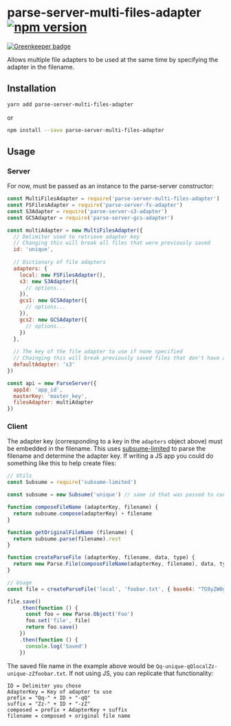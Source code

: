 # parse-server-multi-files-adapter [![npm version](https://img.shields.io/npm/v/parse-server-multi-files-adapter.svg?style=flat)](https://www.npmjs.com/package/parse-server-multi-files-adapter)

[![Greenkeeper badge](https://badges.greenkeeper.io/stephentuso/parse-server-multi-files-adapter.svg)](https://greenkeeper.io/)

Allows multiple file adapters to be used at the same time by specifying the adapter in the filename.

## Installation

```bash
yarn add parse-server-multi-files-adapter
```
or
```bash
npm install --save parse-server-multi-files-adapter
```

## Usage

### Server

For now, must be passed as an instance to the parse-server constructor:

```javascript
const MultiFilesAdapter = require('parse-server-multi-files-adapter')
const FSFilesAdapter = require('parse-server-fs-adapter')
const S3Adapter = require('parse-server-s3-adapter')
const GCSAdapter = require('parse-server-gcs-adapter')

const multiAdapter = new MultiFilesAdapter({
  // Delimiter used to retrieve adapter key
  // Changing this will break all files that were previously saved
  id: 'unique', 
  
  // Dictionary of file adapters
  adapters: {
    local: new FSFilesAdapter(),
    s3: new S3Adapter({
      // options...
    }),
    gcs1: new GCSAdapter({
      // options...
    }),
    gcs2: new GCSAdapter({
      // options...
    })
  },
  
  // The key of the file adapter to use if none specified
  // Chainging this will break previously saved files that don't have an adapter key
  defaultAdapter: 's3'
})

const api = new ParseServer({
  appId: 'app_id',
  masterKey: 'master_key',
  filesAdapter: multiAdapter
})
```

### Client

The adapter key (corresponding to a key in the `adapters` object above) must be embedded in the filename.
This uses [subsume-limited](https://github.com/stephentuso/subsume-limited) to parse the filename and determine the adapter key.
If writing a JS app you could do something like this to help create files:

```javascript
// Utils
const Subsume = require('subsume-limited')

const subsume = new Subsume('unique') // same id that was passed to constructor on server

function composeFileName (adapterKey, filename) {
  return subsume.compose(adapterKey) + filename
}

function getOriginalFileName (filename) {
  return subsume.parse(filename).rest
}

function createParseFile (adapterKey, filename, data, type) {
  return new Parse.File(composeFileName(adapterKey, filename), data, type)
}

// Usage
const file = createParseFile('local', 'foobar.txt', { base64: "TG9yZW0gSXBzdW0gRG9sb3I=" })

file.save()
    .then(function () {
      const foo = new Parse.Object('Foo')
      foo.set('file', file)
      return foo.save()
    })
    .then(function () {
      console.log('Saved')
    })
```

The saved file name in the example above would be `Qq-unique-qQlocalZz-unique-zZfoobar.txt`.
If not using JS, you can replicate that functionality:

```
ID = Delimiter you chose
AdapterKey = Key of adapter to use
prefix = "Qq-" + ID + "-qQ"
suffix = "Zz-" + ID + "-zZ"
composed = prefix + AdapterKey + suffix
filename = composed + original file name
```
